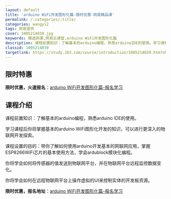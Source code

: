 ```yaml
---
layout: default
title: 'arduino WiFi开发图形化篇-限时优惠-网易精品课'
permalink: /:categories/:title/
categories: wangyi2
tags: 网易提供
cover: 1005214039.jpg
keywords: 精选网课,网易云课堂,arduino WiFi开发图形化篇
description: 课程前置知识：了解基本的arduino编程，熟悉arduinoIDE的使用。学习课程后你将掌握基本的arduinoWiF
classid: 1005214039
targetlink: https://study.163.com/course/introduction/1005214039.htm?share=1&shareId=1025206652&utm_campaign=share&utm_medium=iphoneShare&utm_source=&utm_u=1025206652
---
```


## 限时特惠

**限时优惠，火速报名**：[arduino WiFi开发图形化篇-报名学习](https://study.163.com/course/introduction/1005214039.htm?share=1&shareId=1025206652&utm_campaign=share&utm_medium=iphoneShare&utm_source=&utm_u=1025206652)

## 课程介绍

课程前置知识：了解基本的arduino编程，熟悉arduino IDE的使用。

学习课程后你将掌握基本的arduino WiFi图形化开发的知识，可以进行更深入的物联网开发探索。

课程设置的目的：带你了解如何使用arduino开发基本的网联网应用，掌握ESP8266WiFi芯片的基本使用方法，学会ardublock模块化编程。

你将学会如何将传感器的值发送到物联网平台，并在物联网平台远程监控数据变化。

你将学会如何在远程物联网平台上操作虚拟的UI来控制实体的开发板资源。

**限时优惠，报名地址**：[arduino WiFi开发图形化篇-报名学习](https://study.163.com/course/introduction/1005214039.htm?share=1&shareId=1025206652&utm_campaign=share&utm_medium=iphoneShare&utm_source=&utm_u=1025206652)

